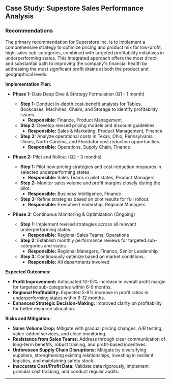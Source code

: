 <h2>Case Study: Supestore Sales Performance Analysis</h2>



<h3>Recommendations</h3>

The primary recommendation for Superstore Inc. is to Implement a comprehensive strategy to optimize pricing and product mix for low-profit, high-sales sub-categories, combined with targeted profitability initiatives in underperforming states. This integrated approach offers the most direct and substantial path to improving the company's financial health by addressing the most significant profit drains at both the product and geographical levels.

<b>Implementation Plan:</b>
  - <b>Phase 1:</b> Data Deep Dive & Strategy Formulation (Q1 - 1 month)
     -	<b>Step 1:</b> Conduct in-depth cost-benefit analysis for Tables, Bookcases, Machines, Chairs, and Storage to identify profitability issues.
        -	<b>Responsible</b>: Finance, Product Management
     -	<b>Step 2:</b> Develop revised pricing models and discount guidelines.
        -	<b>Responsible:</b> Sales & Marketing, Product Management, Finance
     - <b>Step 3:</b> Analyze operational costs in Texas, Ohio, Pennsylvania, Illinois, North Carolina, and Floridafor cost reduction opportunities.
        - <b>Responsible:</b> Operations, Supply Chain, Finance

  -	<b>Phase 2:</b> Pilot and Rollout (Q2 - 3 months)
     - <b>Step 1:</b> Pilot new pricing strategies and cost-reduction measures in selected underperforming states.
         - <b>Responsible:</b> Sales Teams in pilot states, Product Managers
     -	<b>Step 2:</b> Monitor sales volume and profit margins closely during the pilot.
         -	<b>Responsible:</b> Business Intelligence, Finance
     -	<b>Step 3:</b> Refine strategies based on pilot results for full rollout.
         -	<b>Responsible:</b> Executive Leadership, Regional Managers

  -	<b>Phase 3:</b> Continuous Monitoring & Optimization (Ongoing)
    -	<b>Step 1:</b> Implement revised strategies across all relevant underperforming states.
         -	<b>Responsible:</b> Regional Sales Teams, Operations
    -	<b>Step 2:</b> Establish monthly performance reviews for targeted sub-categories and states.
         -	<b>Responsible:</b> Regional Managers, Finance, Senior Leadership
    -	<b>Step 3:</b> Continuously optimize based on market conditions.
         -	<b>Responsible:</b> All departments involved

<b>Expected Outcomes:</b>
  -	<b>Profit Improvement:</b> Anticipated 10-15% increase in overall profit margin for targeted sub-categories within 6-9 months.
  -	<b>Regional Profitability:</b> Expected 5-8% increase in profit ratios in underperforming states within 9-12 months.
  -	<b>Enhanced Strategic Decision-Making:</b> Improved clarity on profitability for better resource allocation.

<b>Risks and Mitigation:</b>
  -	<b>Sales Volume Drop:</b> Mitigate with gradual pricing changes, A/B testing, value-added services, and close monitoring.
  -	<b>Resistance from Sales Teams:</b> Address through clear communication of long-term benefits, robust training, and profit-based incentives.
  -	<b>Unforeseen Supply Chain Disruptions:</b> Mitigate by diversifying suppliers, strengthening existing relationships, investing in resilient logistics, and maintaining safety stock.
  - <b>Inaccurate Cost/Profit Data:</b> Validate data rigorously, implement granular cost tracking, and conduct regular audits.



---
